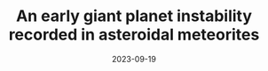 ---
title: "An early giant planet instability recorded in asteroidal meteorites"
collection: publications
permalink: /publications/gpm23
excerpt: 'We use a Bayesian statistical code to constrain the timescales of giant planet migration and asteroid belt bombardment in the early solar system. Our results associate giant planet migration with the dissipation of the gaseous protoplanetary disk. The preprint was summarized by Astrobites! <a href="https://astrobites.org/2023/09/25/meteorites-planet-migration/"><i>What does an asteroid remember?</i></a>'
authors: '<b>G.H. Edwards</b>, C.B. Keller, E.R. Newton, C.W. Stewart'
date: 2023-09-19
year: 'in review'
venue: 'Nature Astronomy'
paperurl: 'https://arxiv.org/abs/2309.10906'
preprinturl: 'https://arxiv.org/abs/2309.10906'

---